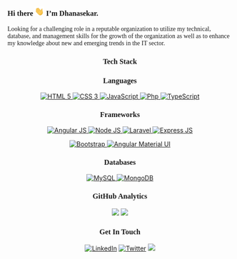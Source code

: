 <h3 style=" font-family: 'Tahoma';"><b>Hi there <img src="https://raw.githubusercontent.com/ABSphreak/ABSphreak/master/gifs/Hi.gif" width="21px"> I’m Dhanasekar.</b></h3>
<p style=" font-family: 'Tahoma';">Looking for a challenging role in a reputable organization to utilize my technical, database, and management skills for the growth of the organization as well as to enhance my knowledge about new and emerging trends in the IT sector.
</p>
<h3 align="center" style=" font-family: 'Tahoma';"><b>Tech Stack</b></h3>

<h3 align="center" style=" font-family: 'Tahoma';"><b>Languages</b></h3>

<p align="center">
    <a href="">
        <img src="https://img.shields.io/badge/HTML5-E34F26?style=for-the-badge&logo=html5&logoColor=white" alt="HTML 5" />
    </a>
    <a href="">
        <img src="https://img.shields.io/badge/CSS3-1572B6?style=for-the-badge&logo=css3&logoColor=white" alt="CSS 3" />
    </a>
    <a href="">
        <img src="https://img.shields.io/badge/JavaScript-F7DF1E?style=for-the-badge&logo=javascript&logoColor=black" alt="JavaScript" />
    </a>
    <a href="">
        <img src="https://img.shields.io/badge/PHP-777BB4?style=for-the-badge&logo=php&logoColor=white" alt="Php" />
    </a>
    <a href="">
        <img src="https://img.shields.io/badge/TypeScript-blue?style=for-the-badge&logo=typescript&logoColor=blue" alt="TypeScript" />
    </a>
</p>

<h3 align="center" style=" font-family: 'Tahoma';"><b>Frameworks</b></h3>

<p align="center">
    <a href="">
        <img src="https://img.shields.io/badge/-Angular%20Js-red?style=for-the-badge&logo=angular.js&logoColor=white" alt="Angular JS" />
    </a>
    <a href="">
        <img src="https://img.shields.io/badge/Node.js-43853D?style=for-the-badge&logo=node.js&logoColor=white" alt="Node JS" />
    </a>
    <a href="">
        <img src="https://img.shields.io/badge/Laravel-FF2D20?style=for-the-badge&logo=laravel&logoColor=white" alt="Laravel" />
    </a>
    <a href="">
        <img src="https://img.shields.io/badge/express-000000?style=for-the-badge&logo=express&logoColor=white" alt="Express JS" />
    </a>
</p>

<p align="center">
    <a href="">
        <img src="https://img.shields.io/badge/Bootstrap-563D7C?style=for-the-badge&logo=bootstrap&logoColor=white" alt="Bootstrap" />
    </a>
    <a href="">
        <img src="https://img.shields.io/badge/Angular Material UI -38B2AC?style=for-the-badge&logo=Angular-Material-UI&logoColor=white" alt="Angular Material UI" />
    </a>
</p>

<h3 align="center" style=" font-family: 'Tahoma';"><b>Databases</b></h3>

<p align="center">
    <a href="">
        <img src="https://img.shields.io/badge/MySQL-00000F?style=for-the-badge&logo=mysql&logoColor=blue" alt="MySQL" />
    </a>
    <a href="">
        <img src="https://img.shields.io/badge/MongoDB-4EA94B?style=for-the-badge&logo=mongodb&logoColor=white" alt="MongoDB" />
    </a>
</p>



<h3 align="center" style=" font-family: 'Tahoma';"><b>GitHub Analytics</b></h3>

<p align="center" style=" font-family: 'Tahoma';">
<img height="180em" src="https://github-readme-stats.vercel.app/api?username=dhanasekar-selvam&show_icons=true&theme=dark&include_all_commits=true&count_private=true" />
<img height="180em" src="https://github-readme-stats-eight-theta.vercel.app/api/top-langs/?username=dhanasekar-selvam&layout=compact&langs_count=8&theme=dark"/>
</p>

<h3 align="center" style=" font-family: 'Tahoma';"><b>Get In Touch</b></h3>

<p align="center">
	<a href="https://www.linkedin.com/in/dhanasekar-selvam-161a68192/"><img src="https://img.icons8.com/bubbles/50/000000/linkedin.png" alt="LinkedIn"/></a>
	<a href="https://twitter.com/Dhanase48361399"><img src="https://img.icons8.com/bubbles/50/000000/twitter.png" alt="Twitter"/></a>
		<a href="https://www.hackerrank.com/dhanasekar898"><img src="https://img.icons8.com/windows/32/26e07f/hackerrank.png"/></a>
</p>




